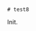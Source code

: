                                                                                                                                                                                                                                                                                                                                                                                   # test8

Init.
